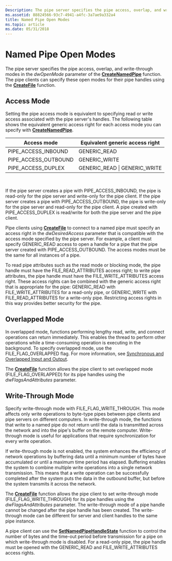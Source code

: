 ```yaml
---
Description: The pipe server specifies the pipe access, overlap, and write-through modes in the dwOpenMode parameter of the CreateNamedPipe function. The pipe clients can specify these open modes for their pipe handles using the CreateFile function.
ms.assetid: 88824566-93c7-4941-a4fc-3a7ae9a332a4
title: Named Pipe Open Modes
ms.topic: article
ms.date: 05/31/2018
---
```


# Named Pipe Open Modes

The pipe server specifies the pipe access, overlap, and write-through modes in the *dwOpenMode* parameter of the [**CreateNamedPipe**](/windows/desktop/api/Winbase/nf-winbase-createnamedpipea) function. The pipe clients can specify these open modes for their pipe handles using the [**CreateFile**](https://docs.microsoft.com/windows/desktop/api/fileapi/nf-fileapi-createfilea) function.

## Access Mode

Setting the pipe access mode is equivalent to specifying read or write access associated with the pipe server's handles. The following table shows the equivalent generic access right for each access mode you can specify with [**CreateNamedPipe**](/windows/desktop/api/Winbase/nf-winbase-createnamedpipea).



| Access mode            | Equivalent generic access right |
|------------------------|---------------------------------|
| PIPE\_ACCESS\_INBOUND  | GENERIC\_READ                   |
| PIPE\_ACCESS\_OUTBOUND | GENERIC\_WRITE                  |
| PIPE\_ACCESS\_DUPLEX   | GENERIC\_READ \| GENERIC\_WRITE |



 

If the pipe server creates a pipe with PIPE\_ACCESS\_INBOUND, the pipe is read-only for the pipe server and write-only for the pipe client. If the pipe server creates a pipe with PIPE\_ACCESS\_OUTBOUND, the pipe is write-only for the pipe server and read-only for the pipe client. A pipe created with PIPE\_ACCESS\_DUPLEX is read/write for both the pipe server and the pipe client.

Pipe clients using [**CreateFile**](https://docs.microsoft.com/windows/desktop/api/fileapi/nf-fileapi-createfilea) to connect to a named pipe must specify an access right in the *dwDesiredAccess* parameter that is compatible with the access mode specified by the pipe server. For example, a client must specify GENERIC\_READ access to open a handle for a pipe that the pipe server created with PIPE\_ACCESS\_OUTBOUND. The access modes must be the same for all instances of a pipe.

To read pipe attributes such as the read mode or blocking mode, the pipe handle must have the FILE\_READ\_ATTRIBUTES access right; to write pipe attributes, the pipe handle must have the FILE\_WRITE\_ATTRIBUTES access right. These access rights can be combined with the generic access right that is appropriate for the pipe: GENERIC\_READ with FILE\_WRITE\_ATTRIBUTES for a read-only pipe, or GENERIC\_WRITE with FILE\_READ\_ATTRIBUTES for a write-only pipe. Restricting access rights in this way provides better security for the pipe.

## Overlapped Mode

In overlapped mode, functions performing lengthy read, write, and connect operations can return immediately. This enables the thread to perform other operations while a time-consuming operation is executing in the background. To specify overlapped mode, use the FILE\_FLAG\_OVERLAPPED flag. For more information, see [Synchronous and Overlapped Input and Output](synchronous-and-overlapped-input-and-output.md).

The [**CreateFile**](https://docs.microsoft.com/windows/desktop/api/fileapi/nf-fileapi-createfilea) function allows the pipe client to set overlapped mode (FILE\_FLAG\_OVERLAPPED) for its pipe handles using the *dwFlagsAndAttributes* parameter.

## Write-Through Mode

Specify write-through mode with FILE\_FLAG\_WRITE\_THROUGH. This mode affects only write operations to byte-type pipes between pipe clients and pipe servers on different computers. In write-through mode, the functions that write to a named pipe do not return until the data is transmitted across the network and into the pipe's buffer on the remote computer. Write-through mode is useful for applications that require synchronization for every write operation.

If write-through mode is not enabled, the system enhances the efficiency of network operations by buffering data until a minimum number of bytes have accumulated or until a maximum time period has elapsed. Buffering enables the system to combine multiple write operations into a single network transmission. This means that a write operation can be successfully completed after the system puts the data in the outbound buffer, but before the system transmits it across the network.

The [**CreateFile**](https://docs.microsoft.com/windows/desktop/api/fileapi/nf-fileapi-createfilea) function allows the pipe client to set write-through mode (FILE\_FLAG\_WRITE\_THROUGH) for its pipe handles using the *dwFlagsAndAttributes* parameter. The write-through mode of a pipe handle cannot be changed after the pipe handle has been created. The write-through mode can be different for server and client handles to the same pipe instance.

A pipe client can use the [**SetNamedPipeHandleState**](https://msdn.microsoft.com/en-us/library/Aa365787(v=VS.85).aspx) function to control the number of bytes and the time-out period before transmission for a pipe on which write-through mode is disabled. For a read-only pipe, the pipe handle must be opened with the GENERIC\_READ and FILE\_WRITE\_ATTRIBUTES access rights.

 

 



